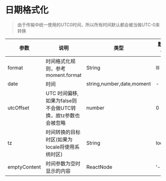 # 日期格式化

> 由于传输中统一使用的UTC0时间，所以所有时间默认都会被当做UTC-0来转换

| 参数      | 说明                                      | 类型         | 默认值 |
|----------|------------------------------------------|-------------|-------|
| format | 时间格式化规则，参考moment.format |String | lll |
| date | 时间 | string,number,date,moment| - |
| utcOffset  | UTC 时间偏移,如果为false则不会做UTC转换，故tz参数也会被忽略 | number | 0 |
| tz | 时间转换的目标时区(如果为locale将使用系统时区) | String | locale |
| emptyContent | 时间参数为空时显示的内容 | ReactNode| '-' |
